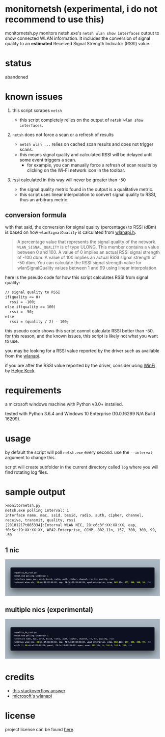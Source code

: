 # monitornetsh (experimental, i do not recommend to use this)

monitornetsh.py monitors netsh.exe's `netsh wlan show interfaces` output to show connected WLAN information. It includes the conversion of signal quality to an **estimated** Received Signal Strength Indicator (RSSI) value. 

# status

abandoned

# known issues

1. this script scrapes `netsh`
    - this script completely relies on the output of `netsh wlan show interfaces`.

2. `netsh` does not force a scan or a refresh of results
    - `netsh wlan ...` relies on cached scan results and does not trigger scans.
    - this means signal quality and calculated RSSI will be delayed until some event triggers a scan.
        + for example, you can manually force a refresh of scan results by clicking on the Wi-Fi network icon in the toolbar.

3. rssi calculated in this way will never be greater than -50
    - the signal quality metric found in the output is a qualitative metric. 
    - this script uses linear interpolation to convert signal quality to RSSI, thus an arbitrary metric.

## conversion formula

with that said, the conversion for signal quality (percentage) to RSSI (dBm) is based on how `wlanSignalQuality` is calculated from [wlanapi.h](https://docs.microsoft.com/en-us/windows/desktop/api/wlanapi/ns-wlanapi-_wlan_association_attributes).

> A percentage value that represents the signal quality of the network. `WLAN_SIGNAL_QUALITY` is of type ULONG. This member contains a value between 0 and 100. A value of 0 implies an actual RSSI signal strength of -100 dbm. A value of 100 implies an actual RSSI signal strength of -50 dbm. You can calculate the RSSI signal strength value for wlanSignalQuality values between 1 and 99 using linear interpolation.

here is the pseudo code for how this script calculates RSSI from signal quality:

```
// signal quality to RSSI
if(quality <= 0)
  rssi = -100;
else if(quality >= 100)
  rssi = -50;
else
  rssi = (quality / 2) - 100;
```

this pseudo code shows this script cannot calculate RSSI better than -50. for this reason, and the known issues, this script is likely not what you want to use. 

you may be looking for a RSSI value reported by the driver such as available from the [wlanapi](https://docs.microsoft.com/en-us/windows/desktop/api/wlanapi/).

if you are after the RSSI value reported by the driver, consider using [WinFi](http://www.helge-keck.com/) by [Helge Keck](https://twitter.com/HelgeKeck).

# requirements

a microsoft windows machine with Python v3.0+ installed.

tested with Python 3.6.4 and Windows 10 Enterprise (10.0.16299 N/A Build 16299).

# usage

by default the script will poll `netsh.exe` every second. use the `--interval` argument to change this. 

script will create subfolder in the current directory called `log` where you will find rotating log files.

# sample output

```
>monitornetsh.py
netsh.exe polling interval: 1
interface name, mac, ssid, bssid, radio, auth, cipher, channel, receive, transmit, quality, rssi
[20181217t085334]:Internal WLAN NIC, 28:c6:3f:XX:XX:XX, eap, f0:5c:19:XX:XX:XX, WPA2-Enterprise, CCMP, 802.11n, 157, 300, 300, 99, -50
```

## 1 nic

![](quality-to-rssi-multiple-nic.png)

## multiple nics (experimental)

![](quality-to-rssi-1-nic.png)

# credits

- [this stackoverflow answer](https://stackoverflow.com/questions/15797920/how-to-convert-wifi-signal-strength-from-quality-percent-to-rssi-dbm) 
- [microsoft's wlanapi](https://docs.microsoft.com/en-us/windows/desktop/api/wlanapi/) 

# license

project license can be found [here](https://github.com/joshschmelzle/netsh_quality_to_dbm/blob/master/LICENSE).
